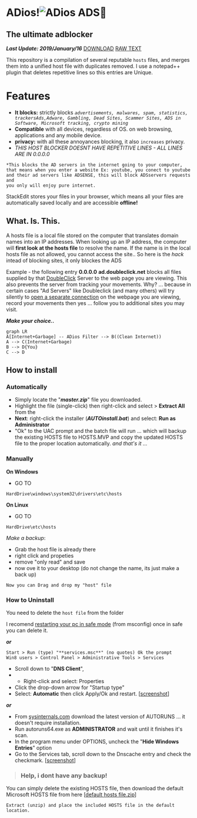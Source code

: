 # ADios!![ADios ADS👋](https://myrealdomain.com/images/bye-emoji-5.png)
## The ultimate adblocker
***Last Update: 2019/January/16***
[DOWNLOAD](https://github.com/AlexRabbit/ADios-ADS/archive/master.zip)
[RAW TEXT](https://raw.githubusercontent.com/AlexRabbit/ADios-ADS/master/hosts)

This repository is a compilation of several reputable `hosts` files, and merges them into a unified host file with duplicates removed. 
I use a notepad++ plugin that deletes repetitive lines so this entries are Unique.

# Features
-   **It blocks:** strictly blocks *`advertisements, malwares, spam, statistics, trackersAds,Adware, Gambling, Dead Sites, Scammer Sites, ADS in Software, Microsoft tracking, crypto mining`* 
- **Compatible** with all devices, regardless of OS. on web browsing, applications and any mobile device.
-   **privacy:** with all these annoyances blocking, it also `increases` privacy.
- *THIS HOST BLOCKER DOESNT HAVE REPETITIVE LINES - ALL LINES ARE IN 0.0.0.0*
```
*This blocks the AD servers in the internet going to your computer, 
that means when you enter a website Ex: youtube, you conect to youtube 
and their ad servers like ADSENSE, this will block ADSservers requests and 
you only will enjoy pure internet.
```

StackEdit stores your files in your browser, which means all your files are automatically saved locally and are accessible **offline!**

## What. Is. This.
A hosts file is a local file stored on the computer that translates domain names into an IP addresses.
When looking up an IP address, the computer will **first look at the hosts file** to resolve the name. If the name is in the local hosts file as not allowed, you cannot access the site.. So here is the *hack* intead of blocking sites, it only blockes the ADS

Example - the following entry **0.0.0.0** **ad.doubleclick.net** blocks all files supplied by that [DoubleClick](http://en.wikipedia.org/wiki/Doubleclick "Wikipedia Definition of Doubleclick") Server to the web page you are viewing. This also prevents the server from tracking your movements. Why? ... because in certain cases "Ad Servers" like Doubleclick (and many others) will try silently to [open a separate connection](http://winhelp2002.mvps.org/doubleclick.gif "View screenshot of DoubleClick trying to open a seperate connection.") on the webpage you are viewing, record your movements then yes ... follow you to additional sites you may visit.

***Make your choice..***
```mermaid
graph LR
A[Internet+Garbage] -- ADios Filter --> B((Clean Internet))  
A --> C(Internet+Garbage)
B --> D{You}
C --> D
```
## How to install
### Automatically
- Simply locate the "***master.zip***" file you downloaded.  
- Highlight the file (single-click) then right-click and select > **Extract All** from the 
- **Next**: right-click the installer (***AUTOinstall.bat***) and select: **Run as Administrator** 
- "Ok" to the UAC prompt and the batch file will run ... which will backup the existing HOSTS file to HOSTS.MVP and copy the updated HOSTS file to the proper location automatically.
*and that's it ...*
### Manually
**On Windows**
* GO TO
```
HardDrive\windows\system32\drivers\etc\hosts
```
**On Linux**
* GO TO
```
HardDrive\etc\hosts
```
*Make a backup*:
- Grab the host file is already there
- right click and propeties
- remove "only read" and save
- now ove it to your desktop (do not change the name, its just make a back up)
```
Now you can Drag and drop my "host" file
```


### How to Uninstall
You need to delete the `host file` from the folder

I recomend [restarting your pc in safe mode](https://www.digitalcitizen.life/4-ways-boot-safe-mode-windows-10) (from msconfig) once in safe you can delete it. 

***or***

    Start > Run (type) "**services.msc**" (no quotes) Ok the prompt  
    Win8 users > Control Panel > Administrative Tools > Services  

- Scroll down to "**DNS Client**", 
- - Right-click and select: Properties  
- Click the drop-down arrow for "Startup type"  
- Select: **Automatic** then click Apply/Ok and restart. [[screenshot](http://winhelp2002.mvps.org/reset-dns.gif)]

***or***

-   From [sysinternals.com](https://docs.microsoft.com/en-us/sysinternals/) download the latest version of AUTORUNS ... it doesn't require installation.
-   Run autoruns64.exe as **ADMINISTRATOR** and wait until it finishes it's scan.
-   In the program menu under OPTIONS, uncheck the "**Hide Windows Entries**" option
-   Go to the Services tab, scroll down to the Dnscache entry and check the checkmark. [[screenshot](http://winhelp2002.mvps.org/autoruns.jpg)]

> ### Help, i dont have any backup!
You can simply delete the existing HOSTS file, then download the default Microsoft HOSTS file from here [[default hosts file.zip](http://winhelp2002.mvps.org/defaultwin7-hosts.zip)]

    Extract (unzip) and place the included HOSTS file in the default location.
